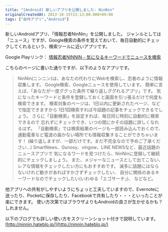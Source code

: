 ```yaml
---
title: "[Android] 新しいアプリを公開しました: NinNin"
originalCreatedAt: 2013-10-15T23:13:00.000+09:00
tags: ["自作アプリ","Android"]
---
```

新しいAndroidアプリ、「情報忍者NinNin」を公開しました。
ジャンルとしては「ニュース」ですが、Google検索の条件を覚えておいて、毎日自動的にチェックしてくれるという、検索ツールに近いアプリです。

Google Playリンク：
[情報忍者NINNIN - 気になるキーワードでニュースを検索](https://play.google.com/store/apps/details?id=me.ninnin)
<!--more-->
こちらのページに書いた通りですが、以下のようなアプリです。

> NinNin(ニンニン)は、あなたの代わりにWebを検索し、忍者のように情報収集します。 Google検索、Googleニュースを使用しています。 簡単に言えば、「あなたが一度ググった条件で繰り返しググれるアプリ」です。 気になったキーワードと条件を登録しておくと画面を引っ張るだけで何度も検索できます。 検索対象のページは、1日以内に更新されたページ、などで指定できますから 1日1回検索すれば今話題の記事をチェックできるでしょう。 さらに「自動検索」を設定すれば、毎日同じ時刻に自動的に検索できるので 忘れずにチェックでき、いつの間にかその話題に詳しくなれるはず。 「自動検索」では検索結果のページも一部読み込んでおくので、 通勤電車など電波の届かない場所でも情報収集することができちゃいます！ (繰り返しますが、一部だけです。まだ不完全なので予めご了承ください…) SmartNews、Gunosy、vingow、LINE NEWSなど、最近話題のニュースアプリで 気になるワードを見つけたら、NinNinに登録して継続的にチェックしましょう。 また、メジャーなニュースとして出てこない、レアな情報をチェックしたい方にもおすすめです。 滅多に話題にはならないけれど動きがあればすかさずチェックしたい、 自分に関係のあるキーワードなのでチェックしたい(いわゆる「エゴサーチ」)、 などなど。

他アプリへの共有がしやすいようにちょっと工夫していますので、Evernoteに送ったり、Pocketに保存したり、Facebookで共有したり・・・といったことが楽にできます。
使い方次第ではブラウザよりもAndroidの良さが生かせるかも？しれません。

以下のブログでも詳しい使い方をスクリーンショット付きで説明しています。
[http://ninnin.hateblo.jp/](http://ninnin.hateblo.jp/)
